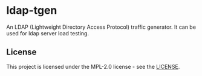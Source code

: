 # ldap-tgen
An LDAP (Lightweight Directory Access Protocol) traffic generator. It can be used for ldap server load testing.


## License

This project is licensed under the MPL-2.0 license - see the [LICENSE](https://github.com/nokia/ldap-tgen/blob/master/LICENSE).